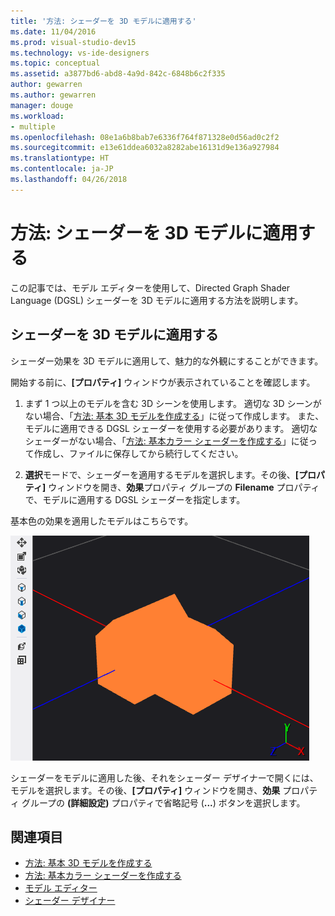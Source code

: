 ```yaml
---
title: '方法: シェーダーを 3D モデルに適用する'
ms.date: 11/04/2016
ms.prod: visual-studio-dev15
ms.technology: vs-ide-designers
ms.topic: conceptual
ms.assetid: a3877bd6-abd8-4a9d-842c-6848b6c2f335
author: gewarren
ms.author: gewarren
manager: douge
ms.workload:
- multiple
ms.openlocfilehash: 08e1a6b8bab7e6336f764f871328e0d56ad0c2f2
ms.sourcegitcommit: e13e61ddea6032a8282abe16131d9e136a927984
ms.translationtype: HT
ms.contentlocale: ja-JP
ms.lasthandoff: 04/26/2018
---
```

# <a name="how-to-apply-a-shader-to-a-3d-model"></a>方法: シェーダーを 3D モデルに適用する

この記事では、モデル エディターを使用して、Directed Graph Shader Language (DGSL) シェーダーを 3D モデルに適用する方法を説明します。

## <a name="apply-a-shader-to-a-3d-model"></a>シェーダーを 3D モデルに適用する

シェーダー効果を 3D モデルに適用して、魅力的な外観にすることができます。

開始する前に、**[プロパティ]** ウィンドウが表示されていることを確認します。

1. まず 1 つ以上のモデルを含む 3D シーンを使用します。 適切な 3D シーンがない場合、「[方法: 基本 3D モデルを作成する](../designers/how-to-create-a-basic-3-d-model.md)」に従って作成します。 また、モデルに適用できる DGSL シェーダーを使用する必要があります。 適切なシェーダーがない場合、「[方法: 基本カラー シェーダーを作成する](../designers/how-to-create-a-basic-color-shader.md)」に従って作成し、ファイルに保存してから続行してください。

2. **選択**モードで、シェーダーを適用するモデルを選択します。その後、**[プロパティ]** ウィンドウを開き、**効果**プロパティ グループの **Filename** プロパティで、モデルに適用する DGSL シェーダーを指定します。

基本色の効果を適用したモデルはこちらです。

![基本色の効果を表示する 3D シーン](../designers/media/digit-3d-model-effect.png)

シェーダーをモデルに適用した後、それをシェーダー デザイナーで開くには、モデルを選択します。その後、**[プロパティ]** ウィンドウを開き、**効果** プロパティ グループの **(詳細設定)** プロパティで省略記号 (**...**) ボタンを選択します。

## <a name="see-also"></a>関連項目

- [方法: 基本 3D モデルを作成する](../designers/how-to-create-a-basic-3-d-model.md)
- [方法: 基本カラー シェーダーを作成する](../designers/how-to-create-a-basic-color-shader.md)
- [モデル エディター](../designers/model-editor.md)
- [シェーダー デザイナー](../designers/shader-designer.md)